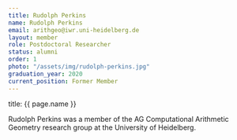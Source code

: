 ```yaml
---
title: Rudolph Perkins
name: Rudolph Perkins
email: arithgeo@iwr.uni-heidelberg.de
layout: member
role: Postdoctoral Researcher
status: alumni
order: 1
photo: "/assets/img/rudolph-perkins.jpg"
graduation_year: 2020
current_position: Former Member
---
```

title: {{ page.name }}

Rudolph Perkins was a member of the AG Computational Arithmetic Geometry research group at the University of Heidelberg.